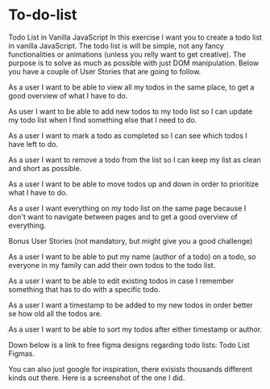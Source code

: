 # To-do-list
Todo List in Vanilla JavaScript
In this exercise I want you to create a todo list in vanilla JavaScript. The todo list is will be simple, not any fancy functionalities or animations (unless you relly want to get creative). The purpose is to solve as much as possible with just DOM manipulation. Below you have a couple of User Stories that are going to follow.

As a user I want to be able to view all my todos in the same place, to get a good overview of what I have to do.

As user I want to be able to add new todos to my todo list so I can update my todo list when I find something else that I need to do.

As a user I want to mark a todo as completed so I can see which todos I have left to do.

As a user I want to remove a todo from the list so I can keep my list as clean and short as possible.

As a user I want to be able to move todos up and down in order to prioritize what I have to do.

As a user I want everything on my todo list on the same page because I don't want to navigate between pages and to get a good overview of everything.

Bonus User Stories (not mandatory, but might give you a good challenge)

As a user I want to be able to put my name (author of a todo) on a todo, so everyone in my family can add their own todos to the todo list.

As a user I want to be able to edit existing todos in case I remember something that has to do with a specific todo.

As a user I want a timestamp to be added to my new todos in order better se how old all the todos are.

As a user I want to be able to sort my todos after either timestamp or author.

Down below is a link to free figma designs regarding todo lists: Todo List Figmas.

You can also just google for inspiration, there exisists thousands different kinds out there. Here is a screenshot of the one I did.